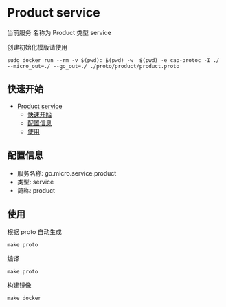 <!--
 * @Description: 
 * @Author: neozhang
 * @Date: 2022-02-10 13:11:06
 * @LastEditors: neozhang
 * @LastEditTime: 2022-03-07 22:17:18
-->
# Product service 
当前服务 名称为 Product 类型 service 

创建初始化模版请使用

```
sudo docker run --rm -v $(pwd): $(pwd) -w  $(pwd) -e cap-protoc -I ./ --micro_out=./ --go_out=./ ./proto/product/product.proto
```

## 快速开始

- [Product service](#product-service)
  - [快速开始](#快速开始)
  - [配置信息](#配置信息)
  - [使用](#使用)

## 配置信息

- 服务名称: go.micro.service.product
- 类型: service
- 简称: product

## 使用
根据 proto 自动生成
```
make proto
```

编译
```
make proto
```

构建镜像
```
make docker
```